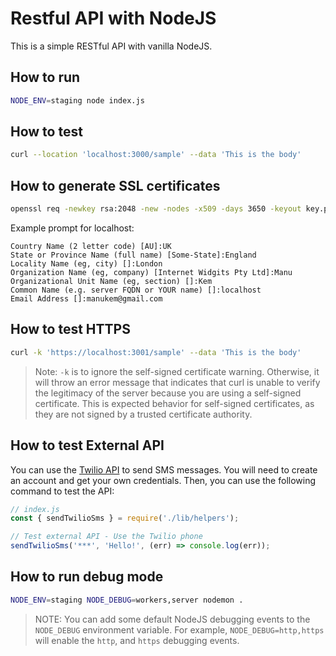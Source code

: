# Restful API with NodeJS
This is a simple RESTful API with vanilla NodeJS.

## How to run
```bash
NODE_ENV=staging node index.js
```

## How to test
```bash
curl --location 'localhost:3000/sample' --data 'This is the body'
```

## How to generate SSL certificates
```bash
openssl req -newkey rsa:2048 -new -nodes -x509 -days 3650 -keyout key.pem -out cert.pem
```
Example prompt for localhost:
```
Country Name (2 letter code) [AU]:UK
State or Province Name (full name) [Some-State]:England
Locality Name (eg, city) []:London
Organization Name (eg, company) [Internet Widgits Pty Ltd]:Manu
Organizational Unit Name (eg, section) []:Kem
Common Name (e.g. server FQDN or YOUR name) []:localhost
Email Address []:manukem@gmail.com
```

## How to test HTTPS
```bash
curl -k 'https://localhost:3001/sample' --data 'This is the body'
```
> Note: `-k` is to ignore the self-signed certificate warning. Otherwise, it will throw an error message that indicates that curl is unable to verify the legitimacy of the server because you are using a self-signed certificate. This is expected behavior for self-signed certificates, as they are not signed by a trusted certificate authority.


## How to test External API
You can use the [Twilio API](https://www.twilio.com/try-twilio) to send SMS messages. You will need to create an account and get your own credentials. Then, you can use the following command to test the API:
```js
// index.js
const { sendTwilioSms } = require('./lib/helpers');

// Test external API - Use the Twilio phone
sendTwilioSms('***', 'Hello!', (err) => console.log(err));
```

## How to run debug mode
```bash
NODE_ENV=staging NODE_DEBUG=workers,server nodemon .
```
> NOTE: You can add some default NodeJS debugging events to the `NODE_DEBUG` environment variable. For example, `NODE_DEBUG=http,https` will enable the `http`, and `https` debugging events.
